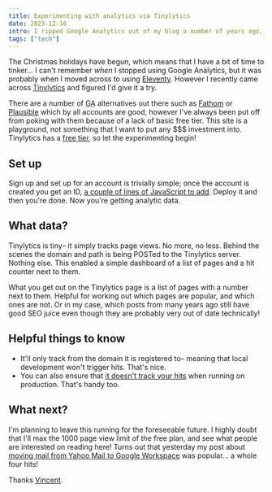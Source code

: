 ```yaml
---
title: Experimenting with analytics via Tinylytics
date: 2023-12-16
intro: I ripped Google Analytics out of my blog a number of years ago, and now I'm experimenting with Tinylytics…
tags: ["tech"]
---
```


The Christmas holidays have begun, which means that I have a bit of time to tinker… I can't remember _when_ I stopped using Google Analytics, but it was probably when I moved across to using [Eleventy](https://11ty.dev). However I recently came across [Tinylytics](https://tinylytics.app/) and figured I'd give it a try.

There are a number of <abbr title="Google Analytics">GA</abbr> alternatives out there such as [Fathom](https://usefathom.com/) or [Plausible](https://plausible.io/) which by all accounts are good, however I've always been put off from poking with them because of a lack of basic free tier. This site is a playground, not something that I want to put any $$$ investment into. Tinylytics has a [free tier](https://tinylytics.app/why-a-free-plan), so let the experimenting begin!

## Set up

Sign up and set up for an account is trivially simple; once the account is created you get an ID, [a couple of lines of JavaScript to add](https://github.com/jamesdoc/jamesdoc.com/commit/8e11d620099e9fc69ed22f97fdf8f2366256b4a0). Deploy it and then you're done. Now you're getting analytic data.

## What data?

Tinylytics is tiny– it simply tracks page views. No more, no less.  Behind the scenes the domain and path is being POSTed to the Tinylytics server. Nothing else. This enabled a simple dashboard of a list of pages and a hit counter next to them.

What you get out on the Tinylytics page is a list of pages with a number next to them. Helpful for working out which pages are popular, and which ones are not. Or in my case, which posts from many years ago still have good SEO juice even though they are probably very out of date technically!

## Helpful things to know

- It'll only track from the domain it is registered to– meaning that local development won't trigger hits. That's nice.
- You can also ensure that [it doesn't track your hits](https://tinylytics.app/docs/ignore_your_hits) when running on production. That's handy too.

## What next?

I'm planning to leave this running for the foreseeable future. I highly doubt that I'll max the 1000 page view limit of the free plan, and see what people are interested on reading here! Turns out that yesterday my post about [moving mail from Yahoo Mail to Google Workspace](https://jamesdoc.com/blog/2020/yahoo-mail-workspace-import/) was popular… a whole four hits!

Thanks [Vincent](https://vincentritter.com/).
